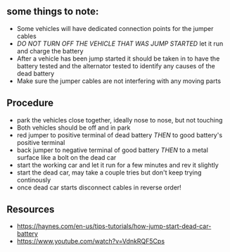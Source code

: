 ## some things to note:
* Some vehicles will have dedicated connection points for the jumper cables
* *DO NOT TURN OFF THE VEHICLE THAT WAS JUMP STARTED* let it run and charge the battery
* After a vehicle has been jump started it should be taken in to have the battery tested and the alternator tested to identify any causes of the dead battery
* Make sure the jumper cables are not interfering with any moving parts

## Procedure
* park the vehicles close together, ideally nose to nose, but not touching
* Both vehicles should be off and in park
* red jumper to positive terminal of dead battery *THEN* to good battery's positive terminal
* back jumper to negative terminal of good battery *THEN* to a metal surface like a bolt on the dead car
* start the working car and let it run for a few minutes and rev it slightly
* start the dead car, may take a couple tries but don't keep trying continously
* once dead car starts disconnect cables in reverse order!


## Resources
* https://haynes.com/en-us/tips-tutorials/how-jump-start-dead-car-battery
* https://www.youtube.com/watch?v=VdnkRQF5Cps